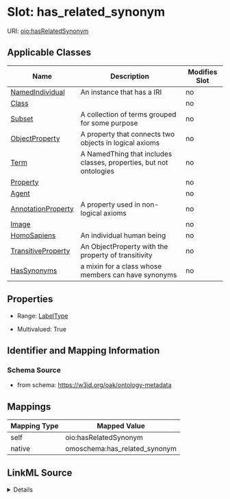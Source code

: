 

# Slot: has_related_synonym



URI: [oio:hasRelatedSynonym](http://www.geneontology.org/formats/oboInOwl#hasRelatedSynonym)



<!-- no inheritance hierarchy -->





## Applicable Classes

| Name | Description | Modifies Slot |
| --- | --- | --- |
| [NamedIndividual](NamedIndividual.md) | An instance that has a IRI |  no  |
| [Class](Class.md) |  |  no  |
| [Subset](Subset.md) | A collection of terms grouped for some purpose |  no  |
| [ObjectProperty](ObjectProperty.md) | A property that connects two objects in logical axioms |  no  |
| [Term](Term.md) | A NamedThing that includes classes, properties, but not ontologies |  no  |
| [Property](Property.md) |  |  no  |
| [Agent](Agent.md) |  |  no  |
| [AnnotationProperty](AnnotationProperty.md) | A property used in non-logical axioms |  no  |
| [Image](Image.md) |  |  no  |
| [HomoSapiens](HomoSapiens.md) | An individual human being |  no  |
| [TransitiveProperty](TransitiveProperty.md) | An ObjectProperty with the property of transitivity |  no  |
| [HasSynonyms](HasSynonyms.md) | a mixin for a class whose members can have synonyms |  no  |







## Properties

* Range: [LabelType](LabelType.md)

* Multivalued: True





## Identifier and Mapping Information







### Schema Source


* from schema: https://w3id.org/oak/ontology-metadata




## Mappings

| Mapping Type | Mapped Value |
| ---  | ---  |
| self | oio:hasRelatedSynonym |
| native | omoschema:has_related_synonym |




## LinkML Source

<details>
```yaml
name: has_related_synonym
from_schema: https://w3id.org/oak/ontology-metadata
rank: 1000
slot_uri: oio:hasRelatedSynonym
alias: has_related_synonym
domain_of:
- HasSynonyms
range: label type
multivalued: true

```
</details>